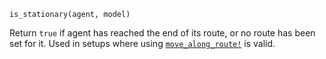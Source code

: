 ```
is_stationary(agent, model)
```

Return `true` if agent has reached the end of its route, or no route has been set for it. Used in setups where using [`move_along_route!`](@ref) is valid.
